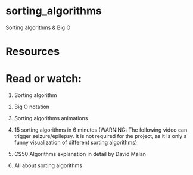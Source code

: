 # sorting_algorithms
Sorting algorithms &amp; Big O

# Resources

# Read or watch:

1. Sorting algorithm
2. Big O notation
3. Sorting algorithms animations
4. 15 sorting algorithms in 6 minutes
	(WARNING: The following video can trigger seizure/epilepsy.
	It is not required for the project, as it is only a funny
	visualization of different sorting algorithms)

5. CS50 Algorithms explanation in detail by David Malan
6. All about sorting algorithms
